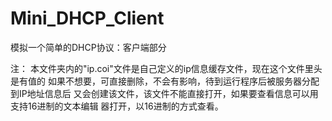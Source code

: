 # Mini_DHCP_Client
模拟一个简单的DHCP协议：客户端部分

注：
本文件夹内的"ip.coi"文件是自己定义的ip信息缓存文件，现在这个文件里头是有值的
如果不想要，可直接删除，不会有影响，待到运行程序后被服务器分配到IP地址信息后
又会创建该文件，该文件不能直接打开，如果要查看信息可以用支持16进制的文本编辑
器打开，以16进制的方式查看。
